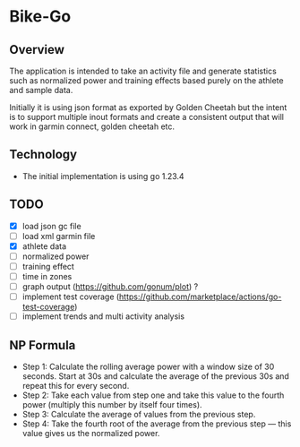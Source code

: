 # Bike-Go

## Overview
The application is intended to take an activity file and generate statistics such as normalized power and training effects based purely on the athlete and sample data.

Initially it is using json format as exported by Golden Cheetah but the intent is to support multiple inout formats and create a consistent output that will work in garmin connect, golden cheetah etc.

## Technology
* The initial implementation is using go 1.23.4

## TODO
- [x] load json gc file
- [ ] load xml garmin file
- [x] athlete data
- [ ] normalized power
- [ ] training effect
- [ ] time in zones
- [ ] graph output (https://github.com/gonum/plot) ?
- [ ] implement test coverage (https://github.com/marketplace/actions/go-test-coverage)
- [ ] implement trends and multi activity analysis

## NP Formula
- Step 1: Calculate the rolling average power with a window size of 30 seconds. Start at 30s and calculate the average of the previous 30s and repeat this for every second.
- Step 2: Take each value from step one and take this value to the fourth power (multiply this number by itself four times).
- Step 3: Calculate the average of values from the previous step.
- Step 4: Take the fourth root of the average from the previous step — this value gives us the normalized power.

